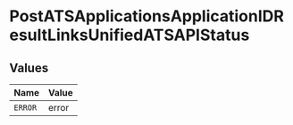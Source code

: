 # PostATSApplicationsApplicationIDResultLinksUnifiedATSAPIStatus


## Values

| Name    | Value   |
| ------- | ------- |
| `ERROR` | error   |